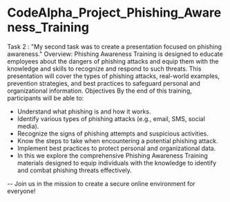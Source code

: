 # CodeAlpha_Project_Phishing_Awareness_Training
Task 2 : "My second task was to create a presentation focused on phishing awareness."
Overview:
Phishing Awareness Training is designed to educate employees about the dangers of phishing attacks and equip them with the knowledge and skills to recognize and respond to such threats. This presentation will cover the types of phishing attacks, real-world examples, prevention strategies, and best practices to safeguard personal and organizational information.
Objectives
By the end of this training, participants will be able to:

- Understand what phishing is and how it works.
- Identify various types of phishing attacks (e.g., email, SMS, social media).
- Recognize the signs of phishing attempts and suspicious activities.
- Know the steps to take when encountering a potential phishing attack.
- Implement best practices to protect personal and organizational data.
- In this we explore the comprehensive Phishing Awareness Training materials designed to equip individuals with the knowledge to identify and combat phishing threats effectively.

 -- Join us in the mission to create a secure online environment for everyone! 
